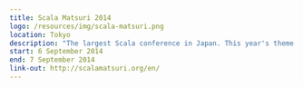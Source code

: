 ```yaml
---
title: Scala Matsuri 2014
logo: /resources/img/scala-matsuri.png
location: Tokyo
description: "The largest Scala conference in Japan. This year's theme is Enjoy.scala!"
start: 6 September 2014
end: 7 September 2014
link-out: http://scalamatsuri.org/en/
---
```

